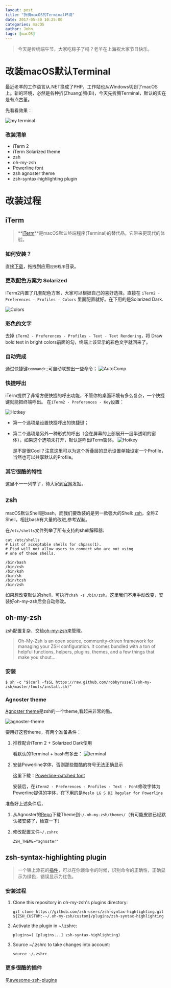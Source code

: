```yaml
---
layout: post
title: "折腾macOS的Terminal环境"
date: 2017-05-30 10:25:00
categories: macOS
author: John
tags: [macOS]
---
```


> 今天是传统端午节，大家吃粽子了吗？老羊在上海祝大家节日快乐。

# 改装macOS默认Terminal

最近老羊的工作语言从.NET换成了PHP，工作站也从Windows切到了macOS上。新的环境，必然是各种折(Zhuang)腾(Bi)，今天先折腾Terminal，默认的实在是有点古董。

先看看效果：

![my terminal](http://i.imgur.com/SbA1VGI.png)

### 改装清单
* iTerm 2
* iTerm Solarized theme
* zsh
* oh-my-zsh
* Powerline font
* zsh agnoster theme
* zsh-syntax-highlighting plugin

# 改装过程
## iTerm
> **[iTerm](http://www.iterm2.com/)**是macOS默认终端程序(Terminal)的替代品，它带来更现代的体验。

### 如何安装？
直接[下载](http://www.iterm2.com/downloads.html)，拖拽到应用```应用程序```目录。
### 更改配色方案为 Solarized
iTerm2内置了几套配色方案，大家可以根据自己的喜好选择。直接在 ```iTerm2 - Preferences - Profiles - Colors``` 里面配置就好。在下用的是Solarized Dark.

![Colors](http://imgur.com/U5P9pBD.png)
### 彩色的文字 
去掉 ```iTerm2 - Preferences - Profiles - Text - Text Rendering```，将 Draw bold text in bright colors前面的勾，终端上该显示的彩色文字就回来了。
### 自动完成
通过快捷键```command+;```可自动联想出一些命令；
![AutoComp](http://www.iterm2.com/img/screenshots/autocomplete.png)
### 快捷呼出
iTerm提供了非常方便快捷的呼出功能，不管你的桌面环境有多么复杂，一个快捷键就能把终端呼出。
在```iTerm2 - Preferences - Key```设置：

![Hotkey](http://imgur.com/PPgeHNI.png)

* 第一个选项是设置快捷呼出的快捷键；
* 第二个选项是另外一种形式的呼出（会在屏幕的上部展开一层半透明的窗体），如果这个选项未打开，默认是呼出iTerm窗体。
	![Hotkey](http://imgur.com/8Lg58dX.png)
	
	是不是很Cool？注意这里可以为这个折叠层的显示设置单独设定一个Profile，当然也可以共享默认的Profile。

### 其它很酷的特性
这里不一一列举了，待大家到[官网](http://www.iterm2.com/features.html)发掘。

## zsh
macOS默认Shell是bash，而我们要改装的是另一款强大的Shell: [zsh](http://www.zsh.org/)，全称Z Shell，相比bash有大量的改进,参考[Wiki](https://zh.wikipedia.org/wiki/Z_shell)。

在```/etc/shells```文件列举了所有支持的shell解释器:

``` shell
cat /etc/shells
# List of acceptable shells for chpass(1).
# Ftpd will not allow users to connect who are not using
# one of these shells.

/bin/bash
/bin/csh
/bin/ksh
/bin/sh
/bin/tcsh
/bin/zsh
```
如果想改变默认的shell，可执行```chsh -s /bin/zsh```。这里我们不用手动改变，安装好oh-my-zsh后会自动修改。
## oh-my-zsh
zsh配置复杂，交给[oh-my-zsh](http://ohmyz.sh/)来管理。
> Oh-My-Zsh is an open source, community-driven framework for managing your ZSH configuration. It comes bundled with a ton of helpful functions, helpers, plugins, themes, and a few things that make you shout...

### 安装
``` shell
$ sh -c "$(curl -fsSL https://raw.github.com/robbyrussell/oh-my-zsh/master/tools/install.sh)"
```

### Agnoster theme
[Agnoster theme](https://github.com/agnoster/agnoster-zsh-theme)是zsh的一个theme,看起来非常的酷。

![agnoster-theme](https://gist.githubusercontent.com/agnoster/3712874/raw/screenshot.png)

要用好这套theme，有两个准备条件：

1. 推荐配合iTerm 2 + Solarized Dark使用
	
	看默认的Terminal + bash有多丑：
	![terminal](http://imgur.com/c5CJGVB.png)
2. 安装Powerline字体，否则那些酷酷的符号无法正确显示
	
	这里下载：[Powerline-patched font](https://github.com/powerline/fonts)
	
	安装后，在```iTerm2 - Preferences - Profiles - Text - Font```修改字体为Powerline提供的字体，在下用的是```Meslo LG S DZ Regular for Powerline```

准备好上述条件后，

1. 从Agnoster的[Repo](https://github.com/agnoster/agnoster-zsh-theme)下载Theme到```~/.oh-my-zsh/themes/```（有可能皮肤已经默认被安装了，检查一下）
2. 修改配置文件```~/.zshrc```

	``` shell
   ZSH_THEME="agnoster"
	```

## zsh-syntax-highlighting plugin
> 一个锦上添花的[插件](https://github.com/zsh-users/zsh-syntax-highlighting)，可以在你敲命令的时候，识别命令的正确性，正确显示为绿色，错误显示为红色。

### 安装过程

1. Clone this repository in oh-my-zsh's plugins directory:

	```git clone https://github.com/zsh-users/zsh-syntax-highlighting.git ${ZSH_CUSTOM:-~/.oh-my-zsh/custom}/plugins/zsh-syntax-highlighting```
	
2. Activate the plugin in ~/.zshrc:
	
	```plugins=( [plugins...] zsh-syntax-highlighting)```
	
3. Source ~/.zshrc to take changes into account:
	
	```source ~/.zshrc```
	
### 更多很酷的插件
见[awesome-zsh-plugins](https://github.com/unixorn/awesome-zsh-plugins)
